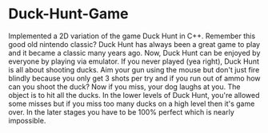 # Duck-Hunt-Game
Implemented a 2D variation of the game Duck Hunt in C++.
Remember this good old nintendo classic? Duck Hunt has always been a great game to play and it became a classic many years ago. Now, Duck Hunt can be enjoyed by everyone by playing via emulator. If you never played (yea right), Duck Hunt is all about shooting ducks. Aim your gun using the mouse but don't just fire blindly because you only get 3 shots per try and if you run out of ammo how can you shoot the duck? Now if you miss, your dog laughs at you. The object is to hit all the ducks. In the lower levels of Duck Hunt, you're allowed some misses but if you miss too many ducks on a high level then it's game over. In the later stages you have to be 100% perfect which is nearly impossible.
